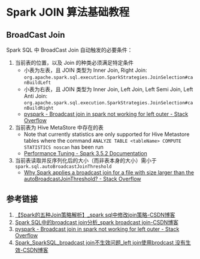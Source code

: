 # Spark JOIN 算法基础教程

## BroadCast Join

Spark SQL 中 BroadCast Join 自动触发的必要条件：
1. 当前表的位置，以及 Join 的种类必须满足特定条件
	- 小表为左表，且 JOIN 类型为 Inner Join, Right Join: `org.apache.spark.sql.execution.SparkStrategies.JoinSelection#canBuildLeft`
	- 小表为右表，且 JOIN 类型为 Inner Join, Left Join, Left Semi Join, Left Anti Join:  `org.apache.spark.sql.execution.SparkStrategies.JoinSelection#canBuildRight`
	- [pyspark - Broadcast join in spark not working for left outer - Stack Overflow](https://stackoverflow.com/questions/62735494/broadcast-join-in-spark-not-working-for-left-outer)
2. 当前表为 Hive MetaStore 中存在的表
	- Note that currently statistics are only supported for Hive Metastore tables where the command `ANALYZE TABLE <tableName> COMPUTE STATISTICS noscan` has been run
	- [Performance Tuning - Spark 3.5.2 Documentation](https://spark.apache.org/docs/latest/sql-performance-tuning.html)
3. 当前表读取并反序列化后的大小（而非表本身的大小）需小于 `spark.sql.autoBroadcastJoinThreshold`
	- [Why Spark applies a broadcast join for a file with size larger than the autoBroadcastJoinThreshold? - Stack Overflow](https://stackoverflow.com/questions/67225487/why-spark-applies-a-broadcast-join-for-a-file-with-size-larger-than-the-autobroa)

## 参考链接

1. [【Spark的五种Join策略解析】\_spark sql中修改join策略-CSDN博客](https://blog.csdn.net/u012432611/article/details/132824637)
2. [Spark SQL中的broadcast join分析\_spark broadcast join-CSDN博客](https://blog.csdn.net/dabokele/article/details/65963401)
3. [pyspark - Broadcast join in spark not working for left outer - Stack Overflow](https://stackoverflow.com/questions/62735494/broadcast-join-in-spark-not-working-for-left-outer)
4. [Spark\_SparkSQL\_broadcast join不生效问题\_left join使用brodcast 没有生效-CSDN博客](https://blog.csdn.net/u010003835/article/details/132709518)